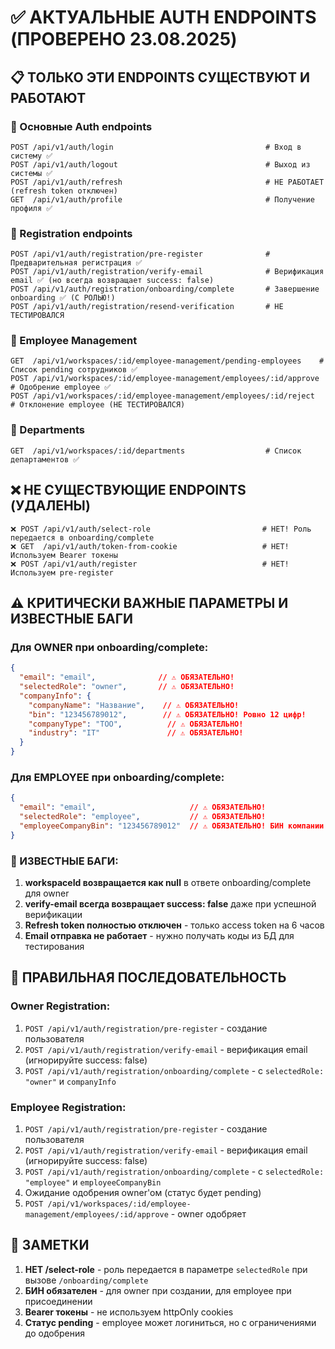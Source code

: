 # ✅ АКТУАЛЬНЫЕ AUTH ENDPOINTS (ПРОВЕРЕНО 23.08.2025)

## 📋 ТОЛЬКО ЭТИ ENDPOINTS СУЩЕСТВУЮТ И РАБОТАЮТ

### 🔐 Основные Auth endpoints
```
POST /api/v1/auth/login                                  # Вход в систему ✅
POST /api/v1/auth/logout                                 # Выход из системы ✅
POST /api/v1/auth/refresh                                # НЕ РАБОТАЕТ (refresh token отключен)
GET  /api/v1/auth/profile                                # Получение профиля ✅
```

### 📝 Registration endpoints
```
POST /api/v1/auth/registration/pre-register              # Предварительная регистрация ✅
POST /api/v1/auth/registration/verify-email              # Верификация email ✅ (но всегда возвращает success: false)
POST /api/v1/auth/registration/onboarding/complete       # Завершение onboarding ✅ (С РОЛЬЮ!)
POST /api/v1/auth/registration/resend-verification       # НЕ ТЕСТИРОВАЛСЯ
```

### 🏢 Employee Management
```
GET  /api/v1/workspaces/:id/employee-management/pending-employees    # Список pending сотрудников ✅
POST /api/v1/workspaces/:id/employee-management/employees/:id/approve # Одобрение employee ✅
POST /api/v1/workspaces/:id/employee-management/employees/:id/reject  # Отклонение employee (НЕ ТЕСТИРОВАЛСЯ)
```

### 👥 Departments  
```
GET  /api/v1/workspaces/:id/departments                  # Список департаментов ✅
```

## ❌ НЕ СУЩЕСТВУЮЩИЕ ENDPOINTS (УДАЛЕНЫ)

```
❌ POST /api/v1/auth/select-role                         # НЕТ! Роль передается в onboarding/complete
❌ GET  /api/v1/auth/token-from-cookie                   # НЕТ! Используем Bearer токены
❌ POST /api/v1/auth/register                            # НЕТ! Используем pre-register
```

## ⚠️ КРИТИЧЕСКИ ВАЖНЫЕ ПАРАМЕТРЫ И ИЗВЕСТНЫЕ БАГИ

### Для OWNER при onboarding/complete:
```json
{
  "email": "email",              // ⚠️ ОБЯЗАТЕЛЬНО!
  "selectedRole": "owner",       // ⚠️ ОБЯЗАТЕЛЬНО!
  "companyInfo": {
    "companyName": "Название",    // ⚠️ ОБЯЗАТЕЛЬНО!
    "bin": "123456789012",        // ⚠️ ОБЯЗАТЕЛЬНО! Ровно 12 цифр!
    "companyType": "ТОО",          // ⚠️ ОБЯЗАТЕЛЬНО!
    "industry": "IT"               // ⚠️ ОБЯЗАТЕЛЬНО!
  }
}
```

### Для EMPLOYEE при onboarding/complete:
```json
{
  "email": "email",                     // ⚠️ ОБЯЗАТЕЛЬНО!
  "selectedRole": "employee",           // ⚠️ ОБЯЗАТЕЛЬНО!
  "employeeCompanyBin": "123456789012"  // ⚠️ ОБЯЗАТЕЛЬНО! БИН компании для присоединения
}
```

### 🐛 ИЗВЕСТНЫЕ БАГИ:
1. **workspaceId возвращается как null** в ответе onboarding/complete для owner
2. **verify-email всегда возвращает success: false** даже при успешной верификации
3. **Refresh token полностью отключен** - только access token на 6 часов
4. **Email отправка не работает** - нужно получать коды из БД для тестирования

## 🔑 ПРАВИЛЬНАЯ ПОСЛЕДОВАТЕЛЬНОСТЬ

### Owner Registration:
1. `POST /api/v1/auth/registration/pre-register` - создание пользователя
2. `POST /api/v1/auth/registration/verify-email` - верификация email (игнорируйте success: false)
3. `POST /api/v1/auth/registration/onboarding/complete` - с `selectedRole: "owner"` и `companyInfo`

### Employee Registration:
1. `POST /api/v1/auth/registration/pre-register` - создание пользователя
2. `POST /api/v1/auth/registration/verify-email` - верификация email (игнорируйте success: false)
3. `POST /api/v1/auth/registration/onboarding/complete` - с `selectedRole: "employee"` и `employeeCompanyBin`
4. Ожидание одобрения owner'ом (статус будет pending)
5. `POST /api/v1/workspaces/:id/employee-management/employees/:id/approve` - owner одобряет

## 📌 ЗАМЕТКИ

1. **НЕТ /select-role** - роль передается в параметре `selectedRole` при вызове `/onboarding/complete`
2. **БИН обязателен** - для owner при создании, для employee при присоединении
3. **Bearer токены** - не используем httpOnly cookies
4. **Статус pending** - employee может логиниться, но с ограничениями до одобрения